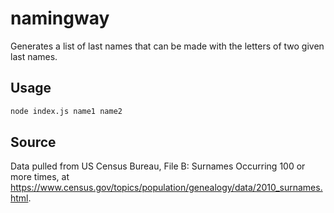 # namingway
Generates a list of last names that can be made with the letters of two given
last names.

## Usage

```bash
node index.js name1 name2
```

## Source

Data pulled from US Census Bureau, File B: Surnames Occurring 100 or more times,
at https://www.census.gov/topics/population/genealogy/data/2010_surnames.html.
